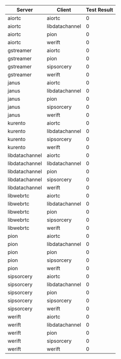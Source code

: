 | Server | Client | Test Result |
|--------|--------|-------------|
| aiortc | aiortc | 0 |
| aiortc | libdatachannel | 0 |
| aiortc | pion | 0 |
| aiortc | werift | 0 |
| gstreamer | aiortc | 0 |
| gstreamer | pion | 0 |
| gstreamer | sipsorcery | 0 |
| gstreamer | werift | 0 |
| janus | aiortc | 0 |
| janus | libdatachannel | 0 |
| janus | pion | 0 |
| janus | sipsorcery | 0 |
| janus | werift | 0 |
| kurento | aiortc | 0 |
| kurento | libdatachannel | 0 |
| kurento | sipsorcery | 0 |
| kurento | werift | 0 |
| libdatachannel | aiortc | 0 |
| libdatachannel | libdatachannel | 0 |
| libdatachannel | pion | 0 |
| libdatachannel | sipsorcery | 0 |
| libdatachannel | werift | 0 |
| libwebrtc | aiortc | 0 |
| libwebrtc | libdatachannel | 0 |
| libwebrtc | pion | 0 |
| libwebrtc | sipsorcery | 0 |
| libwebrtc | werift | 0 |
| pion | aiortc | 0 |
| pion | libdatachannel | 0 |
| pion | pion | 0 |
| pion | sipsorcery | 0 |
| pion | werift | 0 |
| sipsorcery | aiortc | 0 |
| sipsorcery | libdatachannel | 0 |
| sipsorcery | pion | 0 |
| sipsorcery | sipsorcery | 0 |
| sipsorcery | werift | 0 |
| werift | aiortc | 0 |
| werift | libdatachannel | 0 |
| werift | pion | 0 |
| werift | sipsorcery | 0 |
| werift | werift | 0 |
